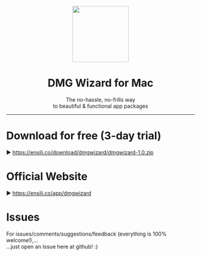 <p align=center>
  <img height="150px" src="https://github.com/enSili-co/dmg wizard/raw/main/images/logo.png"/>
</p>
<h1 align=center>DMG Wizard for Mac</h1>
<p align=center>
  The no-hassle, no-frills way<br/>to beautiful & functional app packages
</p>


---

# Download for free (3-day trial)

▶︎ https://ensili.co/download/dmgwizard/dmgwizard-1.0.zip

# Official Website

▶︎ https://ensili.co/app/dmgwizard

# Issues

For issues/comments/suggestions/feedback (everything is 100% welcome!),...    
...just open an Issue here at github! :)
